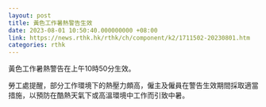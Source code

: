 ```yaml
---
layout: post
title: 黃色工作暑熱警告生效
date: 2023-08-01 10:50:40.000000000 +08:00
link: https://news.rthk.hk/rthk/ch/component/k2/1711502-20230801.htm
categories: rthk
---
```


黃色工作暑熱警告在上午10時50分生效。

勞工處提醒，部分工作環境下的熱壓力頗高，僱主及僱員在警告生效期間採取適當措施，以預防在酷熱天氣下或高溫環境中工作而引致中暑。
